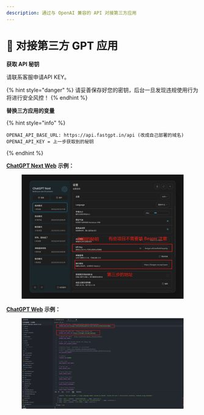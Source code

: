 ```yaml
---
description: 通过与 OpenAI 兼容的 API 对接第三方应用
---
```


# 💬 对接第三方 GPT 应用

**获取 API 秘钥**&#x20;

请联系客服申请API KEY。

{% hint style="danger" %}
请妥善保存好您的密钥，后台一旦发现违规使用行为将进行安全风控！
{% endhint %}

**替换三方应用的变量**

{% hint style="info" %}
```
OPENAI_API_BASE_URL: https://api.fastgpt.in/api (改成自己部署的域名)
OPENAI_API_KEY = 上一步获取到的秘钥
```
{% endhint %}

[**ChatGPT Next Web**](https://github.com/Yidadaa/ChatGPT-Next-Web) **示例：**

<figure><img src="../../../.gitbook/assets/chatgptnext.png" alt=""><figcaption></figcaption></figure>

[**ChatGPT Web**](https://github.com/Chanzhaoyu/chatgpt-web) **示例：**

<figure><img src="../../../.gitbook/assets/chatgptweb12.png" alt=""><figcaption></figcaption></figure>

